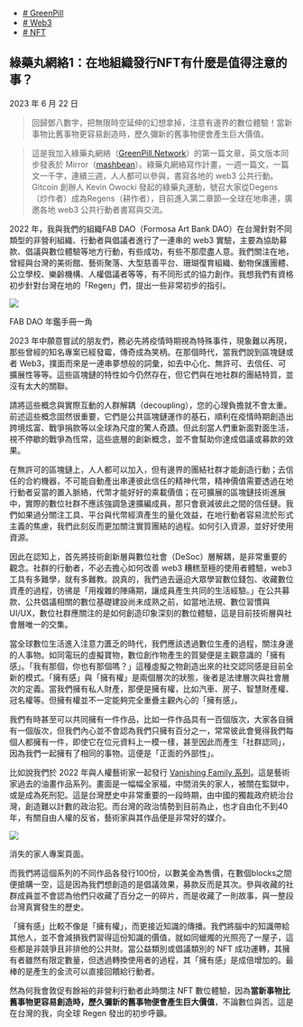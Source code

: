 +   [# GreenPill](https://matters.town/tags/140557-GreenPill)
+   [# Web3](https://matters.town/tags/60043-Web3)
+   [# NFT](https://matters.town/tags/7990-NFT)

## 綠藥丸網絡1：在地組織發行NFT有什麼是值得注意的事？

2023 年 6 月 22 日

>回歸鄧八數字，把無限時空延伸的幻想拿掉，注意有邊界的數位體驗！當新事物比舊事物更容易創造時，歷久彌新的舊事物便會產生巨大價值。

> 這是我加入綠藥丸網絡（[GreenPill.Network](https://greenpill.network/)）的第一篇文章，英文版本同步發表於 Mirror（[mashbean](https://mirror.xyz/mashbean.eth)）。綠藥丸網絡寫作計畫，一週一篇文，一篇文一千字，連續三週，人人都可以參與，書寫各地的 web3 公共行動。Gitcoin 創辦人 Kevin Owocki 發起的綠藥丸運動，號召大家從Degens（炒作者）成為Regens（耕作者），目前進入第二章節—全球在地串連，廣邀各地 web3 公共行動者書寫與交流。

2022 年，我與我們的組織FAB DAO（Formosa Art Bank DAO）在台灣針對不同類型的非營利組織、行動者與倡議者進行了一連串的 web3 實驗，主要為協助募款、倡議與數位體驗等地方行動，有些成功，有些不那麼盡人意。我們關注在地，曾經與台灣的美術館、藝術聚落、大型慈善平台、珊瑚復育組織、動物保護團體、公立學校、樂齡機構、人權倡議者等等，有不同形式的協力創作。我想我們有資格初步針對台灣在地的「Regen」們，提出一些非常初步的指引。

 ![](https://imagedelivery.net/kDRCweMmqLnTPNlbum-pYA/prod/embed/660405af-54f6-45ab-8a09-a8336bf2e0da.jpeg/public)

FAB DAO 年鑑手冊一角

2023 年中願意嘗試的朋友們，務必先將疫情時期視為特殊事件，現象難以再現，那些曾經的知名專案已經發霉，傳奇成為笑柄。在那個時代，當我們說到區塊鏈或者 Web3，撲面而來是一連串夢想般的詞彙，如去中心化、無許可、去信任、可擴展性等等。這些區塊鏈的特性如今仍然存在，但它們與在地社群的團結特質，並沒有太大的關聯。

請將這些概念與實際互動的人群解耦（decoupling），您的心理負擔就不會太重。前述這些概念固然很重要，它們是公共區塊鏈運作的基石，順利在疫情時期創造出跨境炫富、戰爭捐款等以全球為尺度的驚人奇蹟。但此刻當人們重新面對面生活，視不停歇的戰爭為恆常，這些底層的創新概念，並不會幫助你達成倡議或募款的效果。

在無許可的區塊鏈上，人人都可以加入，但有邊界的團結社群才能創造行動；去信任的合約機器，不可能自動產出串連彼此信任的精神代幣，精神價值需要透過在地行動者妥當的置入脈絡，代幣才能好好的乘載價值；在可擴展的區塊鏈技術進展中，實際的數位社群不應該強調急速擴編成員，那只會衰減彼此之間的信任鏈。我們如果過分關注工具、平台與代幣經濟產生的量化效益，在地行動者容易流於形式主義的焦慮，我們此刻反而更加關注實質團結的過程。如何引入資源，並好好使用資源。

因此在認知上，首先將技術創新層與數位社會（DeSoc）層解耦，是非常重要的觀念。社群的行動者，不必去擔心如何改善 web3 糟糕至極的使用者體驗，web3 工具有多難學，就有多難教。說真的，我們過去逼迫大眾學習數位錢包、收藏數位資產的過程，彷彿是「用複雜的陣痛期，讓成員產生共同的生活經驗。」在公共募款、公共倡議相關的數位基礎建設尚未成熟之前，如當地法規、數位習慣與 UI/UX，數位社群應關注的是如何創造印象深刻的數位體驗，這是目前技術層與社會層唯一的交集。

當全球數位生活進入注意力匱乏的時代，我們應該透過數位生產的過程，關注身邊的人事物。如同電玩的虛擬寶物，數位創作物產生的質變便是主觀意識的「擁有感」。「我有那個，你也有那個嗎？」這種虛擬之物創造出來的社交認同感是目前全新的模式。「擁有感」與「擁有權」是兩個層次的狀態，後者是法律層次與社會層次的定義。當我們擁有私人財產，那便是擁有權，比如汽車、房子、智慧財產權、冠名權等。但擁有權並不一定能夠完全重疊主觀內心的「擁有感」。

我們有時甚至可以共同擁有一件作品，比如一件作品具有一百個版次，大家各自擁有一個版次，但我們內心並不會認為我們只擁有百分之一，常常彼此會覺得我們每個人都擁有一件，即使它在位元資料上一模一樣，甚至因此而產生「社群認同」，因為我們一起擁有了相同的事物。這便是「正面的外部性」。

比如說我們於 2022 年與人權藝術家一起發行 [Vanishing Family 系列](https://akaswap.com/tz/tz1faG4TTdY5kn3kokRaEMbVeKJUnucbyVQd)。這是藝術家過去的油畫作品系列。畫面是一幅幅全家福，中間消失的家人，被關在監獄中，或是成為死刑犯。這是台灣歷史中非常重要的一段時期，由中國的獨裁政府統治台灣，創造難以計數的政治犯。而台灣的政治情勢到目前為止，也才自由化不到40年，有關自由人權的反省，藝術家與其作品便是非常好的媒介。

 ![](https://imagedelivery.net/kDRCweMmqLnTPNlbum-pYA/prod/embed/4425bcf7-8c8c-452b-bed2-0f82290a43c0.png/public)

消失的家人專案頁面。

而我們將這個系列的不同作品各發行100份，以數美金為售價，在數個blocks之間便搶購一空，這是因為我們想創造的是倡議效果，募款反而是其次。參與收藏的社群成員並不會認為他們只收藏了百分之一的碎片，而是收藏了一則故事，與一整段台灣真實發生的歷史。

「擁有感」比較不像是「擁有權」，而更接近知識的傳播。我們將腦中的知識帶給其他人，並不會減損我們習得這份知識的價值，就如同蠟燭的光照亮了一屋子，這些都是非競爭且非排他的公共財。當公益類別或倡議類別的 NFT 成功運轉，其擁有者雖然有限定數量，但透過轉換使用者的過程，其「擁有感」是成倍增加的。最棒的是產生的金流可以直接回饋給行動者。

然為何我會敦促有餘裕的非營利行動者此時關注 NFT 數位體驗，因為**當新事物比舊事物更容易創造時，歷久彌新的舊事物便會產生巨大價值**，不論數位與否。這是在台灣的我，向全球 Regen 發出的初步呼籲。